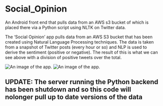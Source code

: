 # Social_Opinion
An Android front end that pulls data from an AWS s3 bucket of which is placed there via a Python script using NLTK on Twitter data.

The ‘Social Opinion’ app pulls data from an AWS S3 bucket that has been created using Natural Language Processing techniques. The data is taken from a snapshot of Twitter posts (every hour or so) and NLP is used to derive the sentiment (positive or negative). The result of this is what we can see above with a division of positive tweets over the total.

![An image of the app.](https://lh3.googleusercontent.com/S1verqiNKsEt2_uhzRrUOLOrWz_32CMgUT6kC77gkGrFvH5V4mljccmZvlIsnclmmFY=w1536-h759-rw)
![An image of the app.](https://lh3.googleusercontent.com/vBw_2f3VT6QfiqZLMVl9GAUO4el3syh5rZqTen2UTCsmkFcwFmISRZTaxZKPwGM96Y9r=w1536-h759-rw)

## UPDATE: The server running the Python backend has been shutdown and so this code will nolonger pull up to date versions of the data
